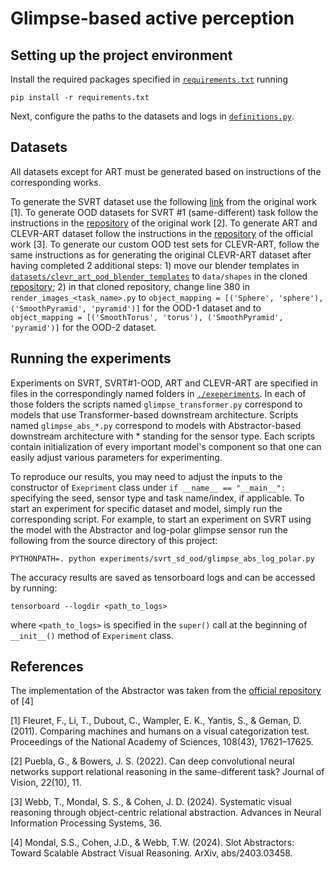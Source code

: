# Glimpse-based active perception

## Setting up the project environment
Install the required packages specified in [```requirements.txt```](requirements.txt) running
```
pip install -r requirements.txt
```

Next, configure the paths to the datasets and logs in [```definitions.py```](definitions.py).

## Datasets
All datasets except for ART must be generated based on instructions of the corresponding works. 

To generate the SVRT dataset use the following [link](https://fleuret.org/cgi-bin/gitweb/gitweb.cgi?p=pysvrt.git;a=summary) 
from the original work [1].
To generate OOD datasets for SVRT #1 (same-different) task follow the instructions in the
[repository](https://github.com/GuillermoPuebla/same_different_paper) of the 
original work [2]. To generate ART and CLEVR-ART dataset follow the instructions in the
[repository](https://github.com/Shanka123/OCRA) of the official work [3].
To generate our custom OOD test sets for CLEVR-ART, follow the same instructions as for generating 
the original CLEVR-ART dataset after having completed 2 additional steps: 1) move our blender templates in 
[```datasets/clevr_art_ood_blender_templates```](datasets/clevr_art_ood_blender_templates) to ```data/shapes``` in the 
cloned [repository](https://github.com/Shanka123/OCRA); 2) in that cloned repository, change line 380 
in ```render_images_<task_name>.py``` to ```object_mapping = [('Sphere', 'sphere'), ('SmoothPyramid', 'pyramid')]``` 
for the OOD-1 dataset and to ```object_mapping = [('SmoothTorus', 'torus'), ('SmoothPyramid', 'pyramid')]``` 
for the OOD-2 dataset.

## Running the experiments
Experiments on SVRT, SVRT#1-OOD, ART and CLEVR-ART are specified in files in the correspondingly named folders in 
[```./exeperiments```](experiments).
In each of those folders the scripts named ```glimpse_transformer.py``` correspond to models that use Transformer-based 
downstream architecture.
Scripts named ```glimpse_abs_*.py``` correspond to models with Abstractor-based downstream architecture with * standing 
for the sensor type.
Each scripts contain initialization of every important model's component so that one can easily adjust various 
parameters for experimenting.

To reproduce our results, you may need to adjust the inputs to the constructor of ```Exepriment``` class
under ```if __name__ == "__main__":``` specifying the seed,
sensor type and task name/index, if applicable.
To start an experiment for specific dataset and model, simply run the corresponding script. For example,
to start an experiment on SVRT using the model with the Abstractor and log-polar glimpse sensor run the following 
from the source directory of this project:
```
PYTHONPATH=. python experiments/svrt_sd_ood/glimpse_abs_log_polar.py
```
The accuracy results are saved as tensorboard logs and can be accessed by running:
```
tensorboard --logdir <path_to_logs>
```
where ```<path_to_logs>``` is specified in the ```super()``` call at the beginning of ```__init__()``` method of ```Experiment```
class. 

## References
The implementation of the Abstractor was taken from the
[official repository](https://github.com/slotabstractor/slotabstractor) of [4]

[1] Fleuret, F., Li, T., Dubout, C., Wampler, E. K., Yantis, S., & Geman, D. (2011). Comparing machines and humans on a visual categorization test. Proceedings of the National Academy of Sciences, 108(43), 17621–17625.

[2] Puebla, G., & Bowers, J. S. (2022). Can deep convolutional neural networks support relational reasoning in the same-different task? Journal of Vision, 22(10), 11. 

[3] Webb, T., Mondal, S. S., & Cohen, J. D. (2024). Systematic visual reasoning through object-centric relational abstraction. Advances in Neural Information Processing Systems, 36.

[4] Mondal, S.S., Cohen, J.D., & Webb, T.W. (2024). Slot Abstractors: Toward Scalable Abstract Visual Reasoning.
ArXiv, abs/2403.03458.



